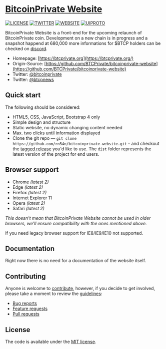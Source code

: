 # [BitcoinPrivate Website](https://btcprivate.org/)
[![LICENSE](https://img.shields.io/github/license/rn54n/bitcoinprivate-website)](https://github.com/rn54n/bitcoinprivate-website/blob/main/LICENSE.txt)
[![TWITTER](https://img.shields.io/twitter/follow/btcpnews?style=social)](https://img.shields.io/twitter/follow/btcpnews?style=social)
[![WEBSITE](https://img.shields.io/website?url=https%3A%2F%2Fbtcprivate.org)](https://img.shields.io/website?url=https%3A%2F%2Fbtcprivate.org)
[![UIPROTO](https://img.shields.io/badge/dynamic/json?color=blue&label=UI%20prototype%20dev&query=progress&url=https%3A%2F%2Fraw.githubusercontent.com%2Frn54n%2Fbitcoinprivate-website%2Fmain%2F.github%2FBADGES.json)](https://github.com/rn54n/bitcoinprivate-website)


BitcoinPrivate Website is a front-end for the upcoming relaunch of BitcoinPrivate coin. Development on a new chain is in progress and a snapshot happend at 680,000 more informations for $BTCP holders can be checked on [discord](https://discord.gg/2Q2rRjpEzr).

* Homepage: [https://btcprivate.org](https://btcprivate.org/)
* Origin-Source: [https://github.com/BTCPrivate/bitcoinprivate-website](https://github.com/BTCPrivate/bitcoinprivate-website)
* Twitter: [@bitcoinprivate](https://twitter.com/bitcoinprivate)
* Twitter: [@btcpnews](https://twitter.com/btcpnews)

## Quick start

The following should be considered:

* HTML5, CSS, JavaScript, Bootstrap 4 only
* Simple design and structure
* Static website, no dynamic changing content needed
* Max. two clicks until information displayed
* Clone the git repo — `git clone
  https://github.com/rn54n/bitcoinprivate-website.git` - and checkout the
  [tagged release](https://github.com/rn54n/bitcoinprivate-website/releases)
  you'd like to use. The `dist` folder represents the latest version of the
  project for end users.
  
## Browser support
  
* Chrome *(latest 2)*
* Edge *(latest 2)*
* Firefox *(latest 2)*
* Internet Explorer 11
* Opera *(latest 2)*
* Safari *(latest 2)*

*This doesn't mean that BitcoinPrivate Website cannot be used in older browsers,
we'll ensure compatibility with the ones mentioned above.*

If you need legacy browser support for IE8/IE9/IE10 not supported.

## Documentation

Right now there is no need for a documentation of the website itself.

## Contributing

Anyone is welcome to [contribute](.github/CONTRIBUTING.md), however, if you decide to get
involved, please take a moment to review the [guidelines](.github/CONTRIBUTING.md):

* [Bug reports](.github/CONTRIBUTING.md#bugs)
* [Feature requests](.github/CONTRIBUTING.md#features)
* [Pull requests](.github/CONTRIBUTING.md#pull-requests)

## License

The code is available under the [MIT license](LICENSE.txt).
